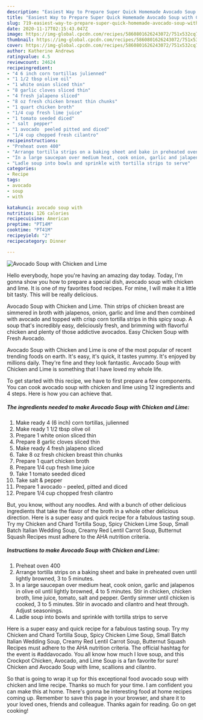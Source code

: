 ```yaml
---
description: "Easiest Way to Prepare Super Quick Homemade Avocado Soup with Chicken and Lime"
title: "Easiest Way to Prepare Super Quick Homemade Avocado Soup with Chicken and Lime"
slug: 719-easiest-way-to-prepare-super-quick-homemade-avocado-soup-with-chicken-and-lime
date: 2020-11-17T02:15:43.047Z
image: https://img-global.cpcdn.com/recipes/5860801626243072/751x532cq70/avocado-soup-with-chicken-and-lime-recipe-main-photo.jpg
thumbnail: https://img-global.cpcdn.com/recipes/5860801626243072/751x532cq70/avocado-soup-with-chicken-and-lime-recipe-main-photo.jpg
cover: https://img-global.cpcdn.com/recipes/5860801626243072/751x532cq70/avocado-soup-with-chicken-and-lime-recipe-main-photo.jpg
author: Katherine Andrews
ratingvalue: 4.5
reviewcount: 24624
recipeingredient:
- "4 6 inch corn tortillas julienned"
- "1 1/2 tbsp olive oil"
- "1 white onion sliced thin"
- "8 garlic cloves sliced thin"
- "4 fresh jalapeno sliced"
- "8 oz fresh chicken breast thin chunks"
- "1 quart chicken broth"
- "1/4 cup fresh lime juice"
- "1 tomato seeded diced"
- " salt  pepper"
- "1 avocado  peeled pitted and diced"
- "1/4 cup chopped fresh cilantro"
recipeinstructions:
- "Preheat oven 400"
- "Arrange tortilla strips on a baking sheet and bake in preheated oven until lightly browned, 3 to 5 minutes."
- "In a large saucepan over medium heat, cook onion, garlic and jalapenos in olive oil until lightly browned, 4 to 5 minutes. Stir in chicken, chicken broth, lime juice, tomato, salt and pepper. Gently simmer until chicken is cooked, 3 to 5 minutes. Stir in avocado and cilantro and heat through. Adjust seasonings."
- "Ladle soup into bowls and sprinkle with tortilla strips to serve"
categories:
- Recipe
tags:
- avocado
- soup
- with

katakunci: avocado soup with 
nutrition: 126 calories
recipecuisine: American
preptime: "PT14M"
cooktime: "PT41M"
recipeyield: "2"
recipecategory: Dinner

---
```



![Avocado Soup with Chicken and Lime](https://img-global.cpcdn.com/recipes/5860801626243072/751x532cq70/avocado-soup-with-chicken-and-lime-recipe-main-photo.jpg)

Hello everybody, hope you're having an amazing day today. Today, I'm gonna show you how to prepare a special dish, avocado soup with chicken and lime. It is one of my favorites food recipes. For mine, I will make it a little bit tasty. This will be really delicious.

Avocado Soup with Chicken and Lime. Thin strips of chicken breast are simmered in broth with jalapenos, onion, garlic and lime and then combined with avocado and topped with crisp corn tortilla strips in this spicy soup. A soup that&#39;s incredibly easy, deliciously fresh, and brimming with flavorful chicken and plenty of those addictive avocados. Easy Chicken Soup with Fresh Avocado.

Avocado Soup with Chicken and Lime is one of the most popular of recent trending foods on earth. It's easy, it's quick, it tastes yummy. It's enjoyed by millions daily. They're fine and they look fantastic. Avocado Soup with Chicken and Lime is something that I have loved my whole life.


To get started with this recipe, we have to first prepare a few components. You can cook avocado soup with chicken and lime using 12 ingredients and 4 steps. Here is how you can achieve that.

<!--inarticleads1-->

##### The ingredients needed to make Avocado Soup with Chicken and Lime:

1. Make ready 4 (6 inch) corn tortillas, julienned
1. Make ready 1 1/2 tbsp olive oil
1. Prepare 1 white onion sliced thin
1. Prepare 8 garlic cloves sliced thin
1. Make ready 4 fresh jalapeno sliced
1. Take 8 oz fresh chicken breast thin chunks
1. Prepare 1 quart chicken broth
1. Prepare 1/4 cup fresh lime juice
1. Take 1 tomato seeded diced
1. Take  salt &amp; pepper
1. Prepare 1 avocado - peeled, pitted and diced
1. Prepare 1/4 cup chopped fresh cilantro


But, you know, without any noodles. And with a bunch of other delicious ingredients that take the flavor of the broth in a whole other delicious direction. Here is a super easy and quick recipe for a fabulous tasting soup. Try my Chicken and Chard Tortilla Soup, Spicy Chicken Lime Soup, Small Batch Italian Wedding Soup, Creamy Red Lentil Carrot Soup, Butternut Squash Recipes must adhere to the AHA nutrition criteria. 

<!--inarticleads2-->

##### Instructions to make Avocado Soup with Chicken and Lime:

1. Preheat oven 400
1. Arrange tortilla strips on a baking sheet and bake in preheated oven until lightly browned, 3 to 5 minutes.
1. In a large saucepan over medium heat, cook onion, garlic and jalapenos in olive oil until lightly browned, 4 to 5 minutes. Stir in chicken, chicken broth, lime juice, tomato, salt and pepper. Gently simmer until chicken is cooked, 3 to 5 minutes. Stir in avocado and cilantro and heat through. Adjust seasonings.
1. Ladle soup into bowls and sprinkle with tortilla strips to serve


Here is a super easy and quick recipe for a fabulous tasting soup. Try my Chicken and Chard Tortilla Soup, Spicy Chicken Lime Soup, Small Batch Italian Wedding Soup, Creamy Red Lentil Carrot Soup, Butternut Squash Recipes must adhere to the AHA nutrition criteria. The official hashtag for the event is #addavocado. You all know how much I love soup, and this Crockpot Chicken, Avocado, and Lime Soup is a fan favorite for sure! Chicken and Avocado Soup with lime, scallions and cilantro. 

So that is going to wrap it up for this exceptional food avocado soup with chicken and lime recipe. Thanks so much for your time. I am confident you can make this at home. There's gonna be interesting food at home recipes coming up. Remember to save this page in your browser, and share it to your loved ones, friends and colleague. Thanks again for reading. Go on get cooking!
